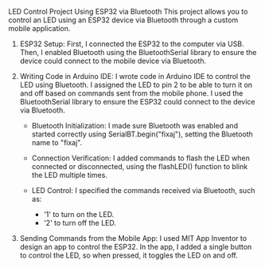 LED Control Project Using ESP32 via Bluetooth
This project allows you to control an LED using an ESP32 device via Bluetooth through a custom mobile application. 
1. ESP32 Setup:
First, I connected the ESP32 to the computer via USB. Then, I enabled Bluetooth using the BluetoothSerial library to ensure the device could connect to the mobile device via Bluetooth.

2. Writing Code in Arduino IDE:
   I wrote code in Arduino IDE to control the LED using Bluetooth. I assigned the LED to pin 2 to be able to turn it on and off based on commands sent from the mobile phone. I used the BluetoothSerial library to ensure the ESP32 could connect to the device via Bluetooth.

   - Bluetooth Initialization: I made sure Bluetooth was enabled and started correctly using SerialBT.begin("fixaj"), setting the Bluetooth name to "fixaj".
   
   - Connection Verification: I added commands to flash the LED when connected or disconnected, using the flashLED() function to blink the LED multiple times.
   
   - LED Control: I specified the commands received via Bluetooth, such as:
     - '1' to turn on the LED.
     - '2' to turn off the LED.

3. Sending Commands from the Mobile App:
   I used MIT App Inventor to design an app to control the ESP32. In the app, I added a single button to control the LED, so when pressed, it toggles the LED on and off.
